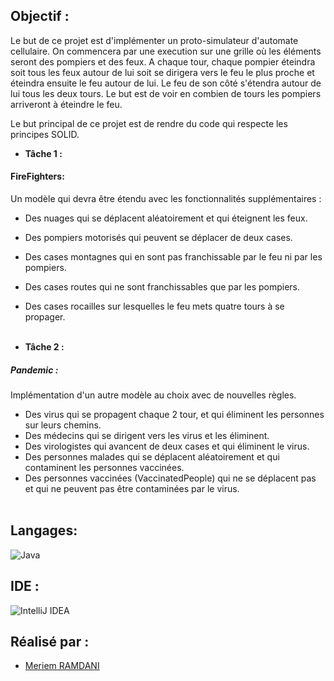 
## Objectif :
Le but de ce projet est d'implémenter un proto-simulateur d'automate cellulaire. On commencera par une
execution sur une grille où les éléments seront des pompiers et des feux. A chaque tour, chaque pompier
éteindra soit tous les feux autour de lui soit se dirigera vers le feu le plus proche et éteindra ensuite le feu autour de lui. Le feu de son côté s'étendra autour de lui tous les deux tours. Le but est de voir en combien de tours les pompiers arriveront à éteindre le feu.

Le but principal de ce projet est de rendre du code qui respecte les principes SOLID.

- <strong>Tâche 1 : </strong><br>
  
 #### FireFighters:
 Un modèle qui devra être étendu avec les fonctionnalités supplémentaires :

- Des nuages qui se déplacent aléatoirement et qui éteignent les feux.
- Des pompiers motorisés qui peuvent se déplacer de deux cases.
- Des cases montagnes qui en sont pas franchissable par le feu ni par les pompiers.
- Des cases routes qui ne sont franchissables que par les pompiers.
- Des cases rocailles sur lesquelles le feu mets quatre tours à se propager.
 <br><br>

- <strong>Tâche 2 : </strong><br>

##### Pandemic :
Implémentation d'un autre modèle au choix avec de nouvelles règles.

- Des virus qui se propagent chaque 2 tour, et qui éliminent les personnes sur leurs chemins.
- Des médecins qui se dirigent vers les virus et les éliminent.
- Des virologistes qui avancent de deux cases et qui éliminent le virus.
- Des personnes malades qui se déplacent aléatoirement et qui contaminent les personnes vaccinées.
- Des personnes vaccinées (VaccinatedPeople) qui ne se déplacent pas et qui ne peuvent pas être contaminées par le virus.
<br> <br>

## Langages:
![Java](https://github.com/Tecna3000/FireFighter/assets/79359360/f56f8b0f-3910-484b-af0f-d1c80397ab39)

## IDE :
![IntelliJ IDEA](https://github.com/Tecna3000/FireFighter/assets/79359360/46bfe683-2450-4981-b26c-2131e1793c13)


## Réalisé par :
* [Meriem RAMDANI](https://github.com/Tecna3000/)
